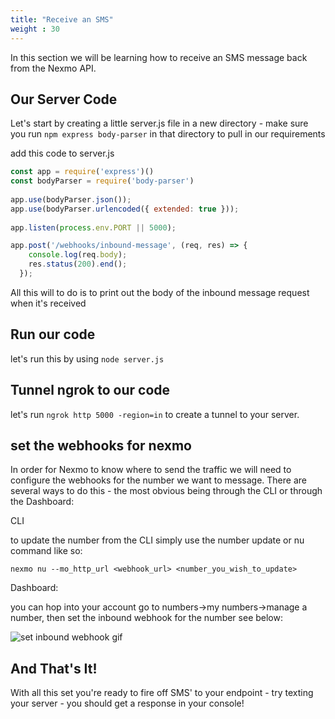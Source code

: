 ```yaml
---
title: "Receive an SMS"
weight : 30
---
```


In this section we will be learning how to receive an SMS message back from the Nexmo API.

## Our Server Code

Let's start by creating a little server.js file in a new directory - make sure you run `npm express body-parser` in that directory to pull in our requirements

add this code to server.js

```js
const app = require('express')()
const bodyParser = require('body-parser')
 
app.use(bodyParser.json());
app.use(bodyParser.urlencoded({ extended: true }));
 
app.listen(process.env.PORT || 5000);

app.post('/webhooks/inbound-message', (req, res) => {
    console.log(req.body);
    res.status(200).end();
  });
```

All this will to do is to print out the body of the inbound message request when it's received

## Run our code

let's run this by using `node server.js`

## Tunnel ngrok to our code

let's run `ngrok http 5000 -region=in` to create a tunnel to your server.

## set the webhooks for nexmo

In order for Nexmo to know where to send the traffic we will need to configure the webhooks for the number we want to message. There are several ways to do this - the most obvious being through the CLI or through the Dashboard:

CLI

to update the number from the CLI simply use the number update or nu command like so:

`nexmo nu --mo_http_url <webhook_url> <number_you_wish_to_update>`

Dashboard:

you can hop into your account go to numbers->my numbers->manage a number, then set the inbound webhook for the number see below:

![set inbound webhook gif](/gifs/set_webhook_per_number.gif)


## And That's It!

With all this set you're ready to fire off SMS' to your endpoint - try texting your server - you should get a response in your console!